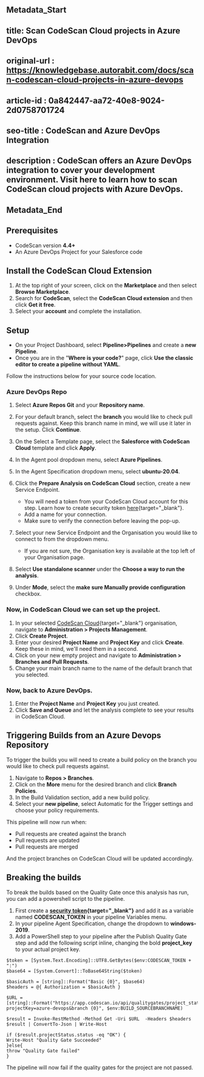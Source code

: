 ## Metadata_Start
## title: Scan CodeScan Cloud projects in Azure DevOps
## original-url : https://knowledgebase.autorabit.com/docs/scan-codescan-cloud-projects-in-azure-devops
## article-id : 0a842447-aa72-40e8-9024-2d0758701724
## seo-title : CodeScan and Azure DevOps Integration 
## description : CodeScan offers an Azure DevOps integration to cover your development environment. Visit here to learn how to scan CodeScan cloud projects with Azure DevOps.
## Metadata_End
## Prerequisites

* CodeScan version **4.4+**
* An Azure DevOps Project for your Salesforce code

## Install the CodeScan Cloud Extension

1. At the top right of your screen, click on the **Marketplace** and then select **Browse Marketplace**.
2. Search for **CodeScan**, select the **CodeScan Cloud extension** and then click **Get it free**.
3. Select your **account** and complete the installation.

## Setup

* On your Project Dashboard, select **Pipeline>Pipelines** and create a **new Pipeline**.
* Once you are in the "**Where is your code?**" page, click **Use the classic editor to create a pipeline without YAML**.  

Follow the instructions below for your source code location.

### Azure DevOps Repo

1. Select **Azure Repos Git** and your **Repository name**.

2. For your default branch, select the **branch** you would like to check pull requests against. Keep this branch name in mind, we will use it later in the setup. Click **Continue**.
3. On the Select a Template page, select the **Salesforce with CodeScan Cloud** template and click **Apply**.
4. In the Agent pool dropdown menu, select **Azure Pipelines**.
5. In the Agent Specification dropdown menu, select **ubuntu-20.04**.
6. Click the **Prepare Analysis on CodeScan Cloud** section, create a new Service Endpoint.
    * You will need a token from your CodeScan Cloud account for this step. Learn how to create security token [here](https://knowledgebase.autorabit.com/codescan/docs/generating-a-security-token){target="_blank"}.
    * Add a name for your connection.
    * Make sure to verify the connection before leaving the pop-up.

7. Select your new Service Endpoint and the Organisation you would like to connect to from the dropdown menu.
    * If you are not sure, the Organisation key is available at the top left of your Organisation page.
8. Select **Use standalone scanner** under the **Choose a way to run the analysis**.
9. Under **Mode**, select the **make sure Manually provide configuration** checkbox.

### Now, in CodeScan Cloud we can set up the project.

1. In your selected [CodeScan Cloud](https://www.codescan.io/products/cloud/){target="_blank"} organisation, navigate to **Administration > Projects Management**.
2. Click **Create Project**.
3. Enter your desired **Project Name** and **Project Key** and click **Create**. Keep these in mind, we'll need them in a second.
4. Click on your new empty project and navigate to **Administration > Branches and Pull Requests**.
5. Change your main branch name to the name of the default branch that you selected.

### Now, back to Azure DevOps.

1. Enter the **Project Name** and **Project Key** you just created.
2. Click **Save and Queue** and let the analysis complete to see your results in CodeScan Cloud.

## Triggering Builds from an Azure Devops Repository

To trigger the builds you will need to create a build policy on the branch you would like to check pull requests against.

1. Navigate to **Repos > Branches**.
2. Click on the **More** menu for the desired branch and click **Branch Policies**.
3. In the Build Validation section, add a new build policy.
4. Select your **new pipeline**, select Automatic for the Trigger settings and choose your policy requirements.

This pipeline will now run when:

* Pull requests are created against the branch
* Pull requests are updated
* Pull requests are merged

And the project branches on CodeScan Cloud will be updated accordingly.

## Breaking the builds

To break the builds based on the Quality Gate once this analysis has run, you can add a powershell script to the pipeline.

1. First create a **[security token](https://knowledgebase.autorabit.com/codescan/docs/generating-a-security-token){target="_blank"}** and add it as a variable named **CODESCAN_TOKEN** in your pipeline Variables menu. 
2. In your pipeline Agent Specification, change the dropdown to **windows-2019**.
3. Add a PowerShell step to your pipeline after the Publish Quality Gate step and add the following script inline, changing the bold **project_key** to your actual project key.
```
$token = [System.Text.Encoding]::UTF8.GetBytes($env:CODESCAN_TOKEN + ":")
$base64 = [System.Convert]::ToBase64String($token)
 
$basicAuth = [string]::Format("Basic {0}", $base64)
$headers = @{ Authorization = $basicAuth }

$URL = [string]::Format("https://app.codescan.io/api/qualitygates/project_status?projectKey=azure-devops&branch {0}", $env:BUILD_SOURCEBRANCHNAME)

$result = Invoke-RestMethod -Method Get -Uri $URL  -Headers $headers
$result | ConvertTo-Json | Write-Host
 
if ($result.projectStatus.status -eq "OK") {
Write-Host "Quality Gate Succeeded"
}else{
throw "Quality Gate failed"
}
```

The pipeline will now fail if the quality gates for the project are not passed.
